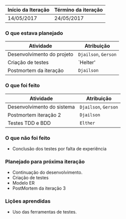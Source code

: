 Início da Iteração | Término da iteração
------------ | -------------
14/05/2017 | 24/05/2017


### O que estava planejado
| Atividade | Atribuição |
| --- | --- |
| Desenvolvimento do projeto | `Djailson`, `Gerson` |
| Criação de testes | `Helter' |
| Postmortem da iteração | `Djailson` |

### O que foi feito
| Atividade | Atribuição |
| --- | --- |
| Desenvolvimento do sistema  | `Djailson`, `Gerson` |
| Postmortem iteração 2  | `Djailson` |
| Testes TDD e BDD  | `Elther` |

### O que não foi feito
* Conclusão dos testes por falta de experiência

### Planejado para próxima iteração
*  Continuação do desenvolvimento.
*  Criação de testes
*  Modelo ER
* PostMortem da iteração 3

### Lições aprendidas
* Uso das ferramentas de testes.


